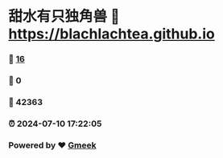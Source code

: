 # 甜水有只独角兽 :link: https://blachlachtea.github.io 
### :page_facing_up: [16](https://blachlachtea.github.io/tag.html) 
### :speech_balloon: 0 
### :hibiscus: 42363 
### :alarm_clock: 2024-07-10 17:22:05 
### Powered by :heart: [Gmeek](https://github.com/Meekdai/Gmeek)
